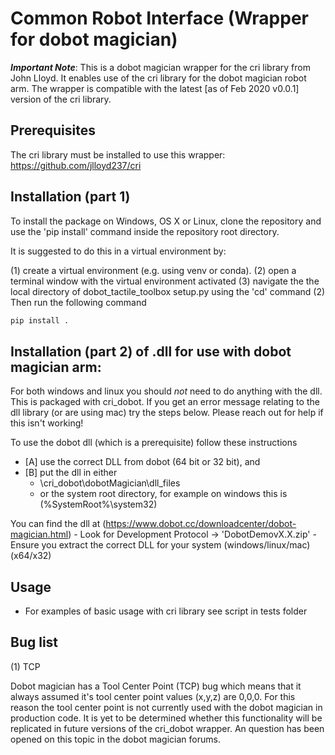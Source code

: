 # Common Robot Interface (Wrapper for dobot magician)

***Important Note***: This is a dobot magician wrapper for the cri library from John Lloyd. It enables use of the cri library for the dobot magician robot arm. The wrapper is compatible with the latest [as of Feb 2020 v0.0.1] version of the cri library.


## Prerequisites
The cri library must be installed to use this wrapper: https://github.com/jlloyd237/cri

## Installation (part 1)

To install the package on Windows, OS X or Linux, clone the repository and use the 'pip install' command inside the repository root directory.

It is suggested to do this in a virtual environment by:

(1) create a virtual environment (e.g. using venv or conda). 
(2) open a terminal window with the virtual environment activated
(3) navigate the the local directory of dobot_tactile_toolbox setup.py using the 'cd' command
(2) Then run the following command

```sh
pip install .
```

## Installation (part 2) of .dll for use with dobot magician arm: 

For both windows and linux you should *not* need to do anything with the dll. This is packaged with cri_dobot. If you get an error message relating to the dll library (or are using mac) try the steps below. Please reach out for help if this isn't working!

To use the dobot dll (which is a prerequisite) follow these instructions 
- [A] use the correct DLL from dobot (64 bit or 32 bit), and
- [B] put the dll in either 
  - \cri_dobot\dobotMagician\dll_files
  - or the system root directory, for example on windows this is (%SystemRoot%\system32)

You can find the dll at (https://www.dobot.cc/downloadcenter/dobot-magician.html) - Look for Development Protocol -> 'DobotDemovX.X.zip' - Ensure you extract the correct DLL for your system (windows/linux/mac) (x64/x32)

## Usage

- For examples of basic usage with cri library see script in tests folder

## Bug list

(1) TCP

Dobot magician has a Tool Center Point (TCP) bug which means that it always assumed it's tool center point values (x,y,z) are 0,0,0. For this reason the tool center point is not currently used with the dobot magician in production code. It is yet to be determined whether this functionality will be replicated in future versions of the cri_dobot wrapper. An question has been opened on this topic in the dobot magician forums.
